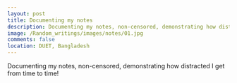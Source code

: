 ```yaml
---
layout: post
title: Documenting my notes 
description: Documenting my notes, non-censored, demonstrating how distracted I get from time to time!
image: /Random_writings/images/notes/01.jpg
comments: false
location: DUET, Bangladesh
---
```


Documenting my notes, non-censored, demonstrating how distracted I get from time to time!

<img src="/Random_writings/images/notes/07.jpg" alt="">
<img src="/Random_writings/images/notes/12.jpg" alt="">
<img src="/Random_writings/images/notes/11.jpg" alt="">
<img src="/Random_writings/images/notes/10.jpg" alt="">
<img src="/Random_writings/images/notes/09.jpg" alt="">
<img src="/Random_writings/images/notes/08.jpg" alt="">
<img src="/Random_writings/images/notes/06.jpg" alt="">
<img src="/Random_writings/images/notes/05.jpg" alt="">
<img src="/Random_writings/images/notes/04.jpg" alt="">
<img src="/Random_writings/images/notes/03.jpg" alt="">
<img src="/Random_writings/images/notes/02.jpg" alt="">
<img src="/Random_writings/images/notes/01.jpg" alt="">

